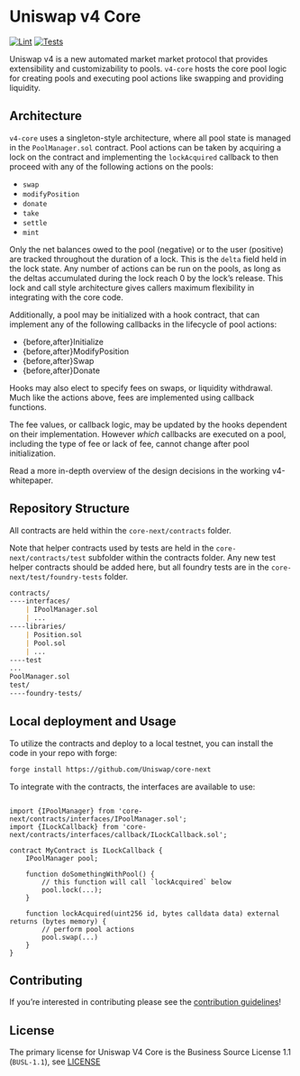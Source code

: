 # Uniswap v4 Core

[![Lint](https://github.com/Uniswap/core-next/actions/workflows/lint.yml/badge.svg)](https://github.com/Uniswap/core-next/actions/workflows/lint.yml)
[![Tests](https://github.com/Uniswap/core-next/actions/workflows/tests.yml/badge.svg)](https://github.com/Uniswap/core-next/actions/workflows/tests.yml)

Uniswap v4 is a new automated market market protocol that provides extensibility and customizability to pools. `v4-core` hosts the core pool logic for creating pools and executing pool actions like swapping and providing liquidity. 

## Architecture

`v4-core` uses a singleton-style architecture, where all pool state is managed in the `PoolManager.sol` contract. Pool actions can be taken by acquiring a lock on the contract and implementing the `lockAcquired` callback to then proceed with any of the following actions on the pools: 

- `swap`
- `modifyPosition`
- `donate`
- `take`
- `settle`
- `mint`

Only the net balances owed to the pool (negative) or to the user (positive) are tracked throughout the duration of a lock. This is the `delta` field held in the lock state. Any number of actions can be run on the pools, as long as the deltas accumulated during the lock reach 0 by the lock’s release. This lock and call style architecture gives callers maximum flexibility in integrating with the core code.

Additionally, a pool may be initialized with a hook contract, that can implement any of the following callbacks in the lifecycle of pool actions:

- {before,after}Initialize
- {before,after}ModifyPosition
- {before,after}Swap
- {before,after}Donate

Hooks may also elect to specify fees on swaps, or liquidity withdrawal. Much like the actions above, fees are implemented using callback functions.

The fee values, or callback logic, may be updated by the hooks dependent on their implementation. However _which_ callbacks are executed on a pool, including the type of fee or lack of fee, cannot change after  pool initialization.

Read a more in-depth overview of the design decisions in the working v4-whitepaper.

## Repository Structure

All contracts are held within the `core-next/contracts` folder. 

Note that helper contracts used by tests are held in the `core-next/contracts/test` subfolder within the contracts folder. Any new test helper contracts should be added here, but all foundry tests are in the `core-next/test/foundry-tests` folder.

```markdown
contracts/
----interfaces/
    | IPoolManager.sol
    | ...
----libraries/
    | Position.sol
    | Pool.sol
    | ...
----test
...
PoolManager.sol
test/
----foundry-tests/
```

## Local deployment and Usage

To utilize the contracts and deploy to a local testnet, you can install the code in your repo with forge:

```markdown
forge install https://github.com/Uniswap/core-next
```

To integrate with the contracts, the interfaces are available to use:

```solidity

import {IPoolManager} from 'core-next/contracts/interfaces/IPoolManager.sol';
import {ILockCallback} from 'core-next/contracts/interfaces/callback/ILockCallback.sol';

contract MyContract is ILockCallback {
    IPoolManager pool;

    function doSomethingWithPool() {
        // this function will call `lockAcquired` below
        pool.lock(...);
    }

    function lockAcquired(uint256 id, bytes calldata data) external returns (bytes memory) {
        // perform pool actions
        pool.swap(...)
    }
}

```

## Contributing

If you’re interested in contributing please see the [contribution guidelines](https://github.com/Uniswap/core-next/blob/main/CONTRIBUTING.md)!

## License

The primary license for Uniswap V4 Core is the Business Source License 1.1 (`BUSL-1.1`), see [LICENSE](https://github.com/Uniswap/core-next/blob/main/LICENSE)

